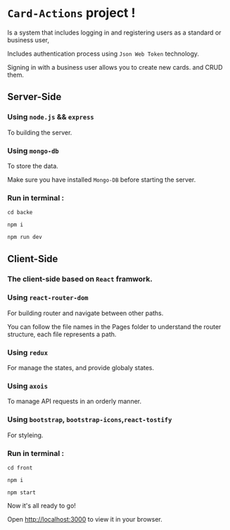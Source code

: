 # `Card-Actions` project !
 
Is a system that includes logging in and registering users as a standard or business user,

Includes authentication process using `Json Web Token` technology.

Signing in with a business user allows you to create new cards. and CRUD them.
## Server-Side 

### Using `node.js` && `express`

To building the server.


### Using `mongo-db`

To store the data.

Make sure you have installed `Mongo-DB` before starting the server.
###  Run in terminal :
``` 
cd backe
```
```
npm i
```
```
npm run dev
```
## Client-Side

### The client-side based on `React` framwork.

### Using `react-router-dom`

For building router and navigate between other paths.

You can follow the file names in the Pages folder to understand the router structure,
each file represents a path.

### Using `redux`

For manage the states, and provide globaly states.

### Using `axois`

To manage API requests in an orderly manner.

### Using `bootstrap`, `bootstrap-icons`,`react-tostify`

For styleing.

### Run in terminal :
``` 
cd front
```
```
npm i
```
```
npm start
```
Now it's all ready to go!

Open [http://localhost:3000](http://localhost:3000) to view it in your browser.


